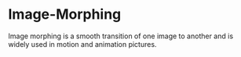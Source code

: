 # Image-Morphing
Image morphing is a smooth transition of one image to another and is widely used in motion and animation pictures.
